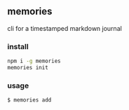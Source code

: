 ## memories

cli for a timestamped markdown journal

### install

```bash
npm i -g memories
memories init
```

### usage

```bash
$ memories add
```
